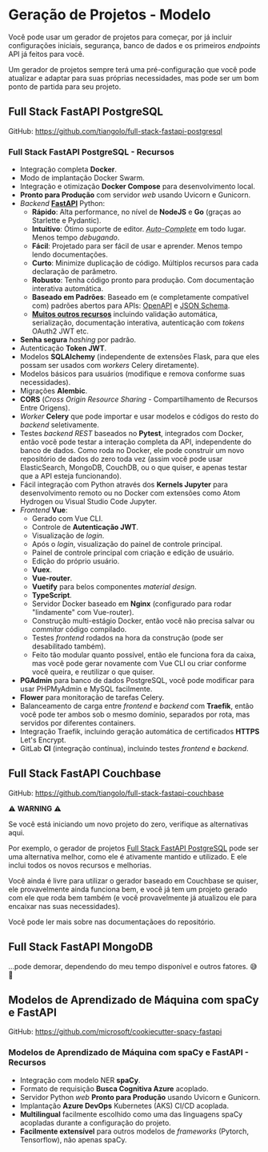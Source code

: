 # Geração de Projetos - Modelo

Você pode usar um gerador de projetos para começar, por já incluir configurações iniciais, segurança, banco de dados e os primeiros _endpoints_ API já feitos para você.

Um gerador de projetos sempre terá uma pré-configuração que você pode atualizar e adaptar para suas próprias necessidades, mas pode ser um bom ponto de partida para seu projeto.

## Full Stack FastAPI PostgreSQL

GitHub: <a href="https://github.com/tiangolo/full-stack-fastapi-postgresql" class="external-link" target="_blank">https://github.com/tiangolo/full-stack-fastapi-postgresql</a>

### Full Stack FastAPI PostgreSQL - Recursos

- Integração completa **Docker**.
- Modo de implantação Docker Swarm.
- Integração e otimização **Docker Compose** para desenvolvimento local.
- **Pronto para Produção** com servidor _web_ usando Uvicorn e Gunicorn.
- _Backend_ <a href="https://github.com/tiangolo/fastapi" class="external-link" target="_blank">**FastAPI**</a> Python:
  - **Rápido**: Alta performance, no nível de **NodeJS** e **Go** (graças ao Starlette e Pydantic).
  - **Intuitivo**: Ótimo suporte de editor. <abbr title="também conhecido como auto-complete, auto completação, IntelliSense">_Auto-Complete_</abbr> em todo lugar. Menos tempo _debugando_.
  - **Fácil**: Projetado para ser fácil de usar e aprender. Menos tempo lendo documentações.
  - **Curto**: Minimize duplicação de código. Múltiplos recursos para cada declaração de parâmetro.
  - **Robusto**: Tenha código pronto para produção. Com documentação interativa automática.
  - **Baseado em Padrões**: Baseado em (e completamente compatível com) padrões abertos para APIs: <a href="https://github.com/OAI/OpenAPI-Specification" class="external-link" target="_blank">OpenAPI</a> e <a href="http://json-schema.org/" class="external-link" target="_blank">JSON Schema</a>.
  - <a href="https://fastapi.tiangolo.com/features/" class="external-link" target="_blank">**Muitos outros recursos**</a> incluindo validação automática, serialização, documentação interativa, autenticação com _tokens_ OAuth2 JWT etc.
- **Senha segura** _hashing_ por padrão.
- Autenticação **Token JWT**.
- Modelos **SQLAlchemy** (independente de extensões Flask, para que eles possam ser usados com _workers_ Celery diretamente).
- Modelos básicos para usuários (modifique e remova conforme suas necessidades).
- Migrações **Alembic**.
- **CORS** (_Cross Origin Resource Sharing_ - Compartilhamento de Recursos Entre Origens).
- _Worker_ **Celery** que pode importar e usar modelos e códigos do resto do _backend_ seletivamente.
- Testes _backend_ _REST_ baseados no **Pytest**, integrados com Docker, então você pode testar a interação completa da API, independente do banco de dados. Como roda no Docker, ele pode construir um novo repositório de dados do zero toda vez (assim você pode usar ElasticSearch, MongoDB, CouchDB, ou o que quiser, e apenas testar que a API esteja funcionando).
- Fácil integração com Python através dos **Kernels Jupyter** para desenvolvimento remoto ou no Docker com extensões como Atom Hydrogen ou Visual Studio Code Jupyter.
- _Frontend_ **Vue**:
  - Gerado com Vue CLI.
  - Controle de **Autenticação JWT**.
  - Visualização de _login_.
  - Após o _login_, visualização do painel de controle principal.
  - Painel de controle principal com criação e edição de usuário.
  - Edição do próprio usuário.
  - **Vuex**.
  - **Vue-router**.
  - **Vuetify** para belos componentes _material design_.
  - **TypeScript**.
  - Servidor Docker baseado em **Nginx** (configurado para rodar "lindamente" com Vue-router).
  - Construção multi-estágio Docker, então você não precisa salvar ou _commitar_ código compilado.
  - Testes _frontend_ rodados na hora da construção (pode ser desabilitado também).
  - Feito tão modular quanto possível, então ele funciona fora da caixa, mas você pode gerar novamente com Vue CLI ou criar conforme você queira, e reutilizar o que quiser.
- **PGAdmin** para banco de dados PostgreSQL, você pode modificar para usar PHPMyAdmin e MySQL facilmente.
- **Flower** para monitoração de tarefas Celery.
- Balanceamento de carga entre _frontend_ e _backend_ com **Traefik**, então você pode ter ambos sob o mesmo domínio, separados por rota, mas servidos por diferentes containers.
- Integração Traefik, incluindo geração automática de certificados **HTTPS** Let's Encrypt.
- GitLab **CI** (integração contínua), incluindo testes _frontend_ e _backend_.

## Full Stack FastAPI Couchbase

GitHub: <a href="https://github.com/tiangolo/full-stack-fastapi-couchbase" class="external-link" target="_blank">https://github.com/tiangolo/full-stack-fastapi-couchbase</a>

⚠️ **WARNING** ⚠️

Se você está iniciando um novo projeto do zero, verifique as alternativas aqui.

Por exemplo, o gerador de projetos <a href="https://github.com/tiangolo/full-stack-fastapi-postgresql" class="external-link" target="_blank">Full Stack FastAPI PostgreSQL</a> pode ser uma alternativa melhor, como ele é ativamente mantido e utilizado. E ele inclui todos os novos recursos e melhorias.

Você ainda é livre para utilizar o gerador baseado em Couchbase se quiser, ele provavelmente ainda funciona bem, e você já tem um projeto gerado com ele que roda bem também (e você provavelmente já atualizou ele para encaixar nas suas necessidades).

Você pode ler mais sobre nas documentaçãoes do repositório.

## Full Stack FastAPI MongoDB

...pode demorar, dependendo do meu tempo disponível e outros fatores. 😅 🎉

## Modelos de Aprendizado de Máquina com spaCy e FastAPI

GitHub: <a href="https://github.com/microsoft/cookiecutter-spacy-fastapi" class="external-link" target="_blank">https://github.com/microsoft/cookiecutter-spacy-fastapi</a>

### Modelos de Aprendizado de Máquina com spaCy e FastAPI - Recursos

- Integração com modelo NER **spaCy**.
- Formato de requisição **Busca Cognitiva Azure** acoplado.
- Servidor Python _web_ **Pronto para Produção** usando Uvicorn e Gunicorn.
- Implantação **Azure DevOps** Kubernetes (AKS) CI/CD acoplada.
- **Multilingual** facilmente escolhido como uma das linguagens spaCy acopladas durante a configuração do projeto.
- **Facilmente extensível** para outros modelos de _frameworks_ (Pytorch, Tensorflow), não apenas spaCy.

